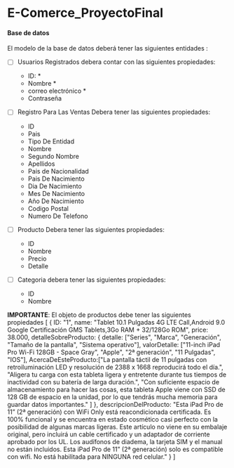﻿# E-Comerce_ProyectoFinal


#### Base de datos

El modelo de la base de datos deberá tener las siguientes entidades :

- [ ] Usuarios Registrados debera contar con las siguientes propiedades:
  - ID: *
  - Nombre *
  - correo electrónico *
  - Contraseña
  
- [ ] Registro Para Las Ventas Debera tener las siguientes propiedades:
  - ID
  - Pais
  - Tipo De Entidad
  - Nombre
  - Segundo Nombre
  - Apellidos
  - Pais de Nacionalidad
  - Pais De Nacimiento
  - Dia De Nacimiento
  - Mes De Nacimiento
  - Año De Nacimiento
  - Codigo Postal
  - Numero De Telefono

- [ ] Producto Debera tener las siguientes propiedades:
  - ID
  - Nombre
  - Precio
  - Detalle
 
- [ ] Categoria debera tener las siguientes propiedades:
  - ID
  - Nombre


__IMPORTANTE__: El objeto de productos debe tener las siguientes propiedades
[
  {
    ID: "1",
    name: "Tablet 10.1 Pulgadas 4G LTE Call,Android 9.0 Google Certificación GMS Tablets,3Go RAM + 32/128Go ROM",
    price: 38.000,
    detalleSobreProducto: {
      detalle: ["Series", "Marca", "Generación", "Tamaño de la pantalla", "Sistema operativo"],
      valorDetalle: ["11-inch iPad Pro Wi-Fi 128GB - Space Gray", "Apple", "2ª generación", "11 Pulgadas", "IOS"],
      AcercaDeEsteProducto:["La pantalla táctil de 11 pulgadas con retroiluminación LED y resolución de 2388 x 1668 reproducirá todo el día.",
                             "Aligera tu carga con esta tableta ligera y entretente durante tus tiempos de inactividad con su batería de larga duración.",
                             "Con suficiente espacio de almacenamiento para hacer las cosas, esta tableta Apple viene con SSD de 128 GB de espacio en la unidad, por lo que tendrás mucha memoria para guardar datos importantes."
      ]
    },
    descripcionDelProducto: "Esta iPad Pro de 11” (2ª generación) con WiFi Only está reacondicionada certificada. Es 100% funcional y se encuentra en estado cosmético casi perfecto con la posibilidad de algunas marcas ligeras. Este artículo no viene en su embalaje original, pero incluirá un cable certificado y un adaptador de corriente aprobado por los UL. Los audífonos de diadema, la tarjeta SIM y el manual no están incluidos. Esta iPad Pro de 11” (2ª generación) solo es compatible con wifi. No está habilitada para NINGUNA red celular."
  }
]



